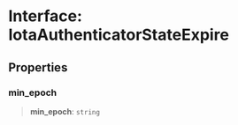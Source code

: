 # Interface: IotaAuthenticatorStateExpire

## Properties

### min\_epoch

> **min\_epoch**: `string`
